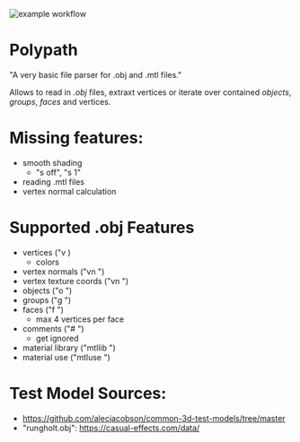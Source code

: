 ![example workflow](https://github.com/wutterfly/polypath/actions/workflows/rust.yml/badge.svg)

# Polypath

"A very basic file parser for .obj and .mtl files."


Allows to read in *.obj* files, extraxt vertices or iterate over contained *objects*, *groups*, *faces* and vertices.



# Missing features:

- smooth shading
  - "s off", "s 1"
- reading .mtl files
- vertex normal calculation


# Supported .obj Features
- vertices ("v )
  + colors
- vertex normals ("vn ")
- vertex texture coords ("vn ")
- objects ("o ")
- groups ("g ")
- faces ("f ")
  - max 4 vertices per face
- comments ("# ")
  - get ignored
- material library ("mtllib ")
- material use ("mtluse ")





# Test Model Sources:
- https://github.com/alecjacobson/common-3d-test-models/tree/master
- "rungholt.obj": https://casual-effects.com/data/